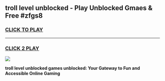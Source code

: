 
## troll level unblocked - Play Unblocked Gmaes & Free #zfgs8
<h3>
<a href="https://news.freeplayer.one?title=troll_level_unblocked&ref=26F">CLICK TO PLAY</a></h3>
<hr>

<h3>
<a href="https://news.freeplayer.one?title=troll_level_unblocked&ref=26F">CLICK 2 PLAY</a>
  
</h3>

<a href="https://news.freeplayer.one?title=troll_level_unblocked&ref=26F/"><img src="https://clearcache.store/games.png"></a>


**troll level unblocked games unblocked: Your Gateway to Fun and Accessible Online Gaming**
